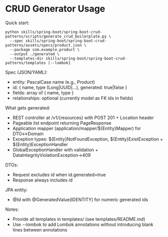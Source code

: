 # CRUD Generator Usage

Quick start:

```
python skills/spring-boot/spring-boot-crud-patterns/scripts/generate_crud_boilerplate.py \
  --spec skills/spring-boot/spring-boot-crud-patterns/assets/specs/product.json \
  --package com.example.product \
  --output ./generated \
  --templates-dir skills/spring-boot/spring-boot-crud-patterns/templates [--lombok]
```

Spec (JSON/YAML):
- entity: PascalCase name (e.g., Product)
- id: { name, type (Long|UUID|...), generated: true|false }
- fields: array of { name, type }
- relationships: optional (currently model as FK ids in fields)

What gets generated:
- REST controller at /v1/{resources} with POST 201 + Location header
- Pageable list endpoint returning PageResponse<T>
- Application mapper (application/mapper/${Entity}Mapper) for DTO↔Domain
- Exception types: ${Entity}NotFoundException, ${Entity}ExistException + ${Entity}ExceptionHandler
- GlobalExceptionHandler with validation + DataIntegrityViolationException→409

DTOs:
- Request excludes id when id.generated=true
- Response always includes id

JPA entity:
- @Id with @GeneratedValue(IDENTITY) for numeric generated ids

Notes:
- Provide all templates in templates/ (see templates/README.md)
- Use --lombok to add Lombok annotations without introducing blank lines between annotations
